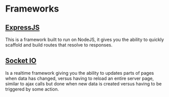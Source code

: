 # Frameworks

## [ExpressJS][express]
This is a framework built to run on NodeJS, it gives you the ability to quickly scaffold and build routes that resolve to responses.

## [Socket IO][socket]
Is a realtime framework giving you the ability to updates parts of pages when data has changed, versus having to reload an entire server page, similar to ajax calls but done when new data is created versus having to be triggered by some action.






[express]: <https://expressjs.com/>
[socket]: <https://socket.io/>